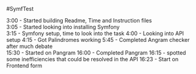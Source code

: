 #SymfTest

3:00 - Started building Readme, Time and Instruction files  
3:05 - Started looking into installing Symfony  
3:15 - Symfony setup, time to look into the task 
4:00 - Looking into API setup
4:15 - Got Palindromes working
5:45 - Completed Angram checker after much debate  
15:30 - Started on Pangram
16:00 - Completed Pangram
16:15 - spotted some inefficiencies that could be resolved in the API
16:23 - Start on Frontend form